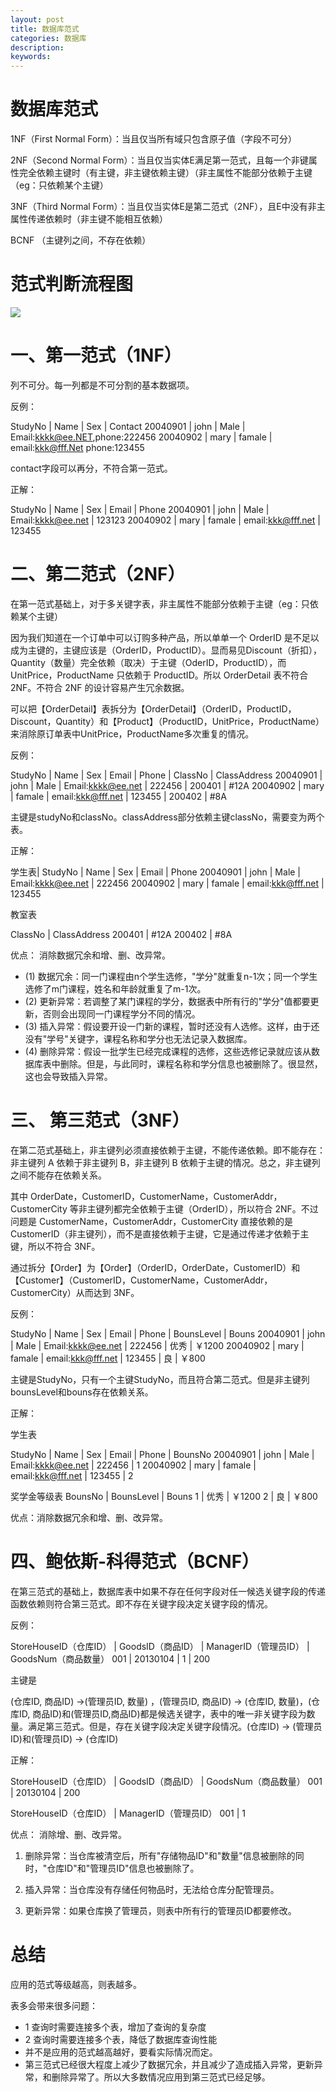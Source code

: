 ```yaml
---
layout: post
title: 数据库范式
categories: 数据库
description: 
keywords: 
---
```




# 数据库范式

1NF（First Normal Form）：当且仅当所有域只包含原子值（字段不可分）

2NF（Second Normal Form）：当且仅当实体E满足第一范式，且每一个非键属性完全依赖主键时（有主键，非主键依赖主键）（非主属性不能部分依赖于主键（eg：只依赖某个主键）

3NF（Third Normal Form）：当且仅当实体E是第二范式（2NF），且E中没有非主属性传递依赖时（非主键不能相互依赖）

BCNF （主键列之间，不存在依赖）


# 范式判断流程图

![](/images/posts/2017-10-07-database-fanshi.md/1.png)



# 一、第一范式（1NF）

列不可分。每一列都是不可分割的基本数据项。

反例：

StudyNo |  Name | Sex  | Contact
20040901  |   john        | Male     | Email:kkkk@ee.NET,phone:222456
20040902  |   mary        | famale   | email:kkk@fff.Net phone:123455

contact字段可以再分，不符合第一范式。

正解：

StudyNo | Name  | Sex  | Email | Phone
20040901    | john        | Male     | Email:kkkk@ee.net | 123123
20040902     | mary        | famale   | email:kkk@fff.net | 123455



# 二、第二范式（2NF）

在第一范式基础上，对于多关键字表，非主属性不能部分依赖于主键（eg：只依赖某个主键）

因为我们知道在一个订单中可以订购多种产品，所以单单一个 OrderID 是不足以成为主键的，主键应该是（OrderID，ProductID）。显而易见Discount（折扣），Quantity（数量）完全依赖（取决）于主键（OderID，ProductID），而UnitPrice，ProductName 只依赖于 ProductID。所以 OrderDetail 表不符合 2NF。不符合 2NF 的设计容易产生冗余数据。

可以把【OrderDetail】表拆分为【OrderDetail】（OrderID，ProductID，Discount，Quantity）和【Product】（ProductID，UnitPrice，ProductName）来消除原订单表中UnitPrice，ProductName多次重复的情况。

反例：

StudyNo | Name  | Sex  | Email | Phone | ClassNo | ClassAddress
20040901   | john     |    Male      | Email:kkkk@ee.net  | 222456 | 200401 | #12A
20040902   | mary       | famale  | email:kkk@fff.net | 123455 | 200402 | #8A

主键是studyNo和classNo。classAddress部分依赖主键classNo，需要变为两个表。

正解：

学生表|  StudyNo | Name   | Sex   | Email |  Phone
20040901      | john        |  Male      | Email:kkkk@ee.net |  222456
20040902      | mary         | famale    | email:kkk@fff.net |  123455

教室表

ClassNo  | ClassAddress
200401 |  #12A
200402 |  #8A

优点： 消除数据冗余和增、删、改异常。
- (1) 数据冗余：同一门课程由n个学生选修，"学分"就重复n-1次；同一个学生选修了m门课程，姓名和年龄就重复了m-1次。
- (2) 更新异常：若调整了某门课程的学分，数据表中所有行的"学分"值都要更新，否则会出现同一门课程学分不同的情况。
- (3) 插入异常：假设要开设一门新的课程，暂时还没有人选修。这样，由于还没有"学号"关键字，课程名称和学分也无法记录入数据库。
- (4) 删除异常：假设一批学生已经完成课程的选修，这些选修记录就应该从数据库表中删除。但是，与此同时，课程名称和学分信息也被删除了。很显然，这也会导致插入异常。


# 三、 第三范式（3NF）

在第二范式基础上，非主键列必须直接依赖于主键，不能传递依赖。即不能存在：非主键列 A 依赖于非主键列 B，非主键列 B 依赖于主键的情况。总之，非主键列之间不能存在依赖关系。

其中 OrderDate，CustomerID，CustomerName，CustomerAddr，CustomerCity 等非主键列都完全依赖于主键（OrderID），所以符合 2NF。不过问题是 CustomerName，CustomerAddr，CustomerCity 直接依赖的是 CustomerID（非主键列），而不是直接依赖于主键，它是通过传递才依赖于主键，所以不符合 3NF。

通过拆分【Order】为【Order】（OrderID，OrderDate，CustomerID）和【Customer】（CustomerID，CustomerName，CustomerAddr，CustomerCity）从而达到 3NF。

反例：

StudyNo |  Name   | Sex   | Email |  Phone |  BounsLevel |  Bouns
20040901      | john         | Male     |  Email:kkkk@ee.net |  222456 |  优秀 |  ￥1200
20040902     |  mary         | famale    | email:kkk@fff.net |  123455 |  良 |  ￥800

主键是StudyNo，只有一个主键StudyNo，而且符合第二范式。但是非主键列bounsLevel和bouns存在依赖关系。

正解：

学生表

StudyNo  | Name   | Sex   | Email |  Phone |  BounsNo
20040901      | john         | Male      | Email:kkkk@ee.net |  222456 |  1
20040902      | mary         | famale    | email:kkk@fff.net |  123455 |  2

奖学金等级表
BounsNo  | BounsLevel |  Bouns
1 |  优秀 |  ￥1200 
2 |  良 |  ￥800

优点：消除数据冗余和增、删、改异常。


# 四、鲍依斯-科得范式（BCNF）

在第三范式的基础上，数据库表中如果不存在任何字段对任一候选关键字段的传递函数依赖则符合第三范式。即不存在关键字段决定关键字段的情况。

反例：

StoreHouseID（仓库ID） |  GoodsID（商品ID） |  ManagerID（管理员ID） |  GoodsNum（商品数量）
001 |  20130104 |  1  | 200

主键是

(仓库ID, 商品ID) →(管理员ID, 数量) ，(管理员ID, 商品ID) → (仓库ID, 数量)，(仓库ID, 商品ID)和(管理员ID,商品ID)都是候选关键字，表中的唯一非关键字段为数量。满足第三范式。但是，存在关键字段决定关键字段情况。(仓库ID) → (管理员ID)和(管理员ID) → (仓库ID)

正解：

StoreHouseID（仓库ID） |  GoodsID（商品ID） |  GoodsNum（商品数量）
001 |  20130104 |  200

StoreHouseID（仓库ID） |  ManagerID（管理员ID）
001 |  1

优点： 消除增、删、改异常。

1) 删除异常：当仓库被清空后，所有"存储物品ID"和"数量"信息被删除的同时，"仓库ID"和"管理员ID"信息也被删除了。

2) 插入异常：当仓库没有存储任何物品时，无法给仓库分配管理员。

3) 更新异常：如果仓库换了管理员，则表中所有行的管理员ID都要修改。

# 总结

应用的范式等级越高，则表越多。

表多会带来很多问题：
- 1 查询时需要连接多个表，增加了查询的复杂度
- 2 查询时需要连接多个表，降低了数据库查询性能
- 并不是应用的范式越高越好，要看实际情况而定。
- 第三范式已经很大程度上减少了数据冗余，并且减少了造成插入异常，更新异常，和删除异常了。所以大多数情况应用到第三范式已经足够。



